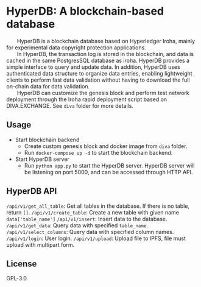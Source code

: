 # HyperDB: A blockchain-based database
&emsp;&emsp;HyperDB is a blockchain database based on Hyperledger Iroha, mainly for experimental data copyright protection applications. <br>
&emsp;&emsp;In HyperDB, the transaction log is stored in the blockchain, and data is cached in the same PostgresSQL database as iroha. HyperDB provides a simple interface to query and update data. In addition, HyperDB uses authenticated data structure to organize data entries, enabling lightweight clients to perform fast data validation without having to download the full on-chain data for data validation.<br>
&emsp;&emsp;HyperDB can customize the genesis block and perform test network deployment through the Iroha rapid deployment script based on DIVA.EXCHANGE. See `diva` folder for more details.

## Usage
 - Start blockchain backend
    - Create custom genesis block and docker image from `diva` folder.
    - Run `docker-compose up -d` to start the blockchain backend.
 - Start HyperDB server
    - Run `python app.py` to start the HyperDB server. HyperDB server will be listening on port 5000, and can be accessed through HTTP API.

## HyperDB API
`/api/v1/get_all_table`: Get all tables in the database. If there is no table, return `[]`.
`/api/v1/create_table`: Create a new table with given name `data['table_name']`
`/api/v1/insert`: Insert data to the database.
`/api/v1/get_data`: Query data with specified `table_name`.
`/api/v1/select_columns`: Query data with specified column names.
`/api/v1/login`: User login.
`/api/v1/upload`: Upload file to IPFS, file must upload with multipart form.

## License
GPL-3.0